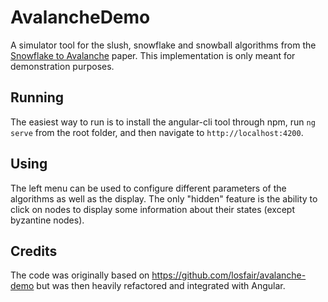 # AvalancheDemo

A simulator tool for the slush, snowflake and snowball algorithms from the [Snowflake to Avalanche](https://ipfs.io/ipfs/QmUy4jh5mGNZvLkjies1RWM4YuvJh5o2FYopNPVYwrRVGV) paper. This implementation is only meant for demonstration purposes.

## Running

The easiest way to run is to install the angular-cli tool through npm, run `ng serve` from the root folder, and then navigate to `http://localhost:4200`.

## Using

The left menu can be used to configure different parameters of the algorithms as well as the display. The only "hidden" feature is the ability to click on nodes to display some information about their states (except byzantine nodes).

## Credits

The code was originally based on https://github.com/losfair/avalanche-demo but was then heavily refactored and integrated with Angular.

